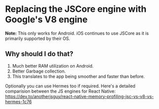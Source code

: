 # Replacing the JSCore engine with Google's V8 engine

**Note:** This only works for Android. iOS continues to use JSCore as it is primarily supported by their OS.

## Why should I do that?
1. Much better RAM utilization on Android.
2. Better Garbage collection.
3. This translates to the app being smoother and faster than before. 

Optionally you can use Hermes too if required.
Here's a detailed comparision between the JS engines for React Native:  
<https://dev.to/anotherjsguy/react-native-memory-profiling-jsc-vs-v8-vs-hermes-1c76>